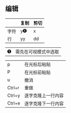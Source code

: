 ## 编辑

|      | 复制                         | 剪切 |
|------|------------------------------|------|
| 字符 | y![1](images/callouts/1.png) | x    |
| 行   | yy                           | dd   |

|                                          |                      |
|:-----------------------------------------|:---------------------|
| [![1](images/callouts/1.png)](#vim-ed11) | 需先在可视模式中选取 |

|        |                    |
|--------|--------------------|
| p      | 在光标后粘贴       |
| P      | 在光标前粘贴       |
| u      | 撤消               |
| Ctrl+r | 重做               |
| Ctrl+y | 逐字克隆上一行内容 |
| Ctrl+e | 逐字克隆下一行内容 |
